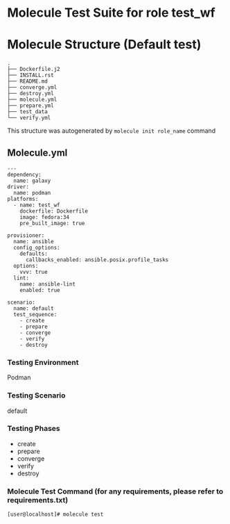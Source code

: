 # Molecule Test Suite for role test_wf
# Molecule Structure (Default test)

    .
    ├── Dockerfile.j2
    ├── INSTALL.rst
    ├── README.md
    ├── converge.yml
    ├── destroy.yml
    ├── molecule.yml
    ├── prepare.yml
    ├── test_data
    └── verify.yml

This structure was autogenerated by `molecule init role_name` command

## Molecule.yml

    ---
    dependency:
      name: galaxy
    driver:
      name: podman
    platforms:
      - name: test_wf
        dockerfile: Dockerfile
        image: fedora:34
        pre_built_image: true

    provisioner:
      name: ansible
      config_options:
        defaults:
          callbacks_enabled: ansible.posix.profile_tasks
      options:
        vvv: true
      lint:
        name: ansible-lint
        enabled: true

    scenario:
      name: default
      test_sequence:
        - create
        - prepare
        - converge
        - verify
        - destroy

### Testing Environment

Podman

### Testing Scenario

 default

### Testing Phases

  - create
  - prepare
  - converge
  - verify
  - destroy

### Molecule Test Command (for any requirements, please refer to requirements.txt)

    [user@localhost]# molecule test